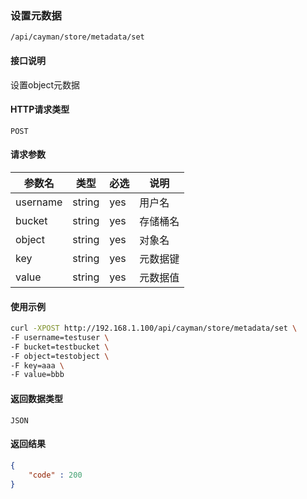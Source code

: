### 设置元数据
`/api/cayman/store/metadata/set`

#### 接口说明
设置object元数据

#### HTTP请求类型
`POST`

#### 请求参数
|参数名|类型|必选|说明|
|--|--|--|--|
|username|string|yes|用户名|
|bucket|string|yes|存储桶名|
|object|string|yes|对象名|
|key|string|yes|元数据键|
|value|string|yes|元数据值|

#### 使用示例
```sh
curl -XPOST http://192.168.1.100/api/cayman/store/metadata/set \
-F username=testuser \
-F bucket=testbucket \
-F object=testobject \
-F key=aaa \
-F value=bbb
```

#### 返回数据类型
`JSON`

#### 返回结果
```json
{
    "code" : 200
}
```